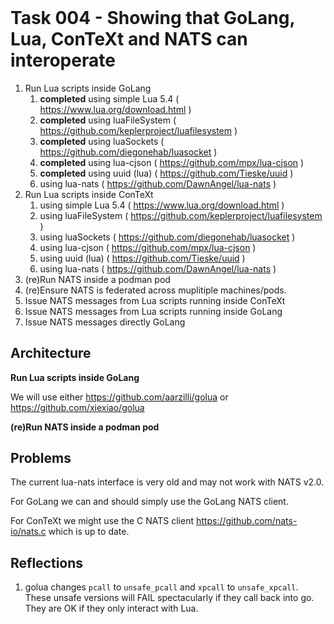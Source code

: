 <header><title>Task 004 - Go, Lua, ConTeXt, NATS</title></header>

# Task 004 - Showing that GoLang, Lua, ConTeXt and NATS can interoperate

1. Run Lua scripts inside GoLang
   1. **completed** using simple Lua 5.4 ( https://www.lua.org/download.html )
   2. **completed** using luaFileSystem ( https://github.com/keplerproject/luafilesystem )
   3. **completed** using luaSockets ( https://github.com/diegonehab/luasocket )
   4. **completed** using lua-cjson ( https://github.com/mpx/lua-cjson )
   5. **completed** using uuid (lua) ( https://github.com/Tieske/uuid )
   6. using lua-nats ( https://github.com/DawnAngel/lua-nats )
2. Run Lua scripts inside ConTeXt
   1. using simple Lua 5.4 ( https://www.lua.org/download.html )
   2. using luaFileSystem ( https://github.com/keplerproject/luafilesystem )
   3. using luaSockets ( https://github.com/diegonehab/luasocket )
   4. using lua-cjson ( https://github.com/mpx/lua-cjson )
   5. using uuid (lua) ( https://github.com/Tieske/uuid )
   6. using lua-nats ( https://github.com/DawnAngel/lua-nats )
3. (re)Run NATS inside a podman pod
4. (re)Ensure NATS is federated across muplitiple machines/pods.
5. Issue NATS messages from Lua scripts running inside ConTeXt
6. Issue NATS messages from Lua scripts running inside GoLang
7. Issue NATS messages directly GoLang
 
## Architecture

**Run Lua scripts inside GoLang**

We will use either https://github.com/aarzilli/golua or 
https://github.com/xiexiao/golua 

**(re)Run NATS inside a podman pod**


## Problems

The current lua-nats interface is very old and may not work with NATS v2.0.

For GoLang we can and should simply use the GoLang NATS client.

For ConTeXt we might use the C NATS client 
https://github.com/nats-io/nats.c which is up to date. 

## Reflections

1. golua changes `pcall` to `unsafe_pcall` and `xpcall` to `unsafe_xpcall`.
   These unsafe versions will FAIL spectacularly if they call back into go.
   They are OK if they only interact with Lua.
